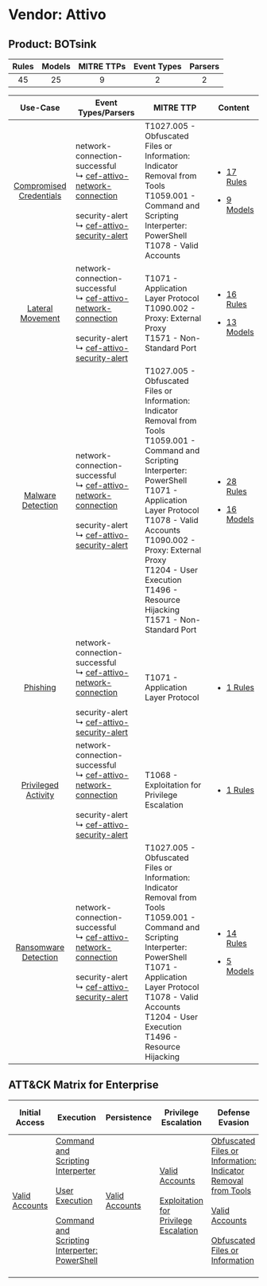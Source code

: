 Vendor: Attivo
==============
Product: BOTsink
----------------
| Rules | Models | MITRE TTPs | Event Types | Parsers |
|:-----:|:------:|:----------:|:-----------:|:-------:|
|  45   |   25   |     9      |      2      |    2    |

|                                  Use-Case                                  | Event Types/Parsers                                                                                                                                                                                                                           | MITRE TTP                                                                                                                                                                                                                                                                                                                            | Content                                                                                                            |
|:--------------------------------------------------------------------------:| --------------------------------------------------------------------------------------------------------------------------------------------------------------------------------------------------------------------------------------------- | ------------------------------------------------------------------------------------------------------------------------------------------------------------------------------------------------------------------------------------------------------------------------------------------------------------------------------------ | ------------------------------------------------------------------------------------------------------------------ |
| [Compromised Credentials](../../../UseCases/uc_compromised_credentials.md) |  network-connection-successful<br> ↳ [cef-attivo-network-connection](Parsers/parserContent_cef-attivo-network-connection.md)<br><br> security-alert<br> ↳ [cef-attivo-security-alert](Parsers/parserContent_cef-attivo-security-alert.md)<br> | T1027.005 - Obfuscated Files or Information: Indicator Removal from Tools<br>T1059.001 - Command and Scripting Interperter: PowerShell<br>T1078 - Valid Accounts<br>                                                                                                                                                                 | [<ul><li>17 Rules</li></ul><ul><li>9 Models</li></ul>](Rules_Models/r_m_attivo_botsink_Compromised_Credentials.md) |
|        [Lateral Movement](../../../UseCases/uc_lateral_movement.md)        |  network-connection-successful<br> ↳ [cef-attivo-network-connection](Parsers/parserContent_cef-attivo-network-connection.md)<br><br> security-alert<br> ↳ [cef-attivo-security-alert](Parsers/parserContent_cef-attivo-security-alert.md)<br> | T1071 - Application Layer Protocol<br>T1090.002 - Proxy: External Proxy<br>T1571 - Non-Standard Port<br>                                                                                                                                                                                                                             | [<ul><li>16 Rules</li></ul><ul><li>13 Models</li></ul>](Rules_Models/r_m_attivo_botsink_Lateral_Movement.md)       |
|       [Malware Detection](../../../UseCases/uc_malware_detection.md)       |  network-connection-successful<br> ↳ [cef-attivo-network-connection](Parsers/parserContent_cef-attivo-network-connection.md)<br><br> security-alert<br> ↳ [cef-attivo-security-alert](Parsers/parserContent_cef-attivo-security-alert.md)<br> | T1027.005 - Obfuscated Files or Information: Indicator Removal from Tools<br>T1059.001 - Command and Scripting Interperter: PowerShell<br>T1071 - Application Layer Protocol<br>T1078 - Valid Accounts<br>T1090.002 - Proxy: External Proxy<br>T1204 - User Execution<br>T1496 - Resource Hijacking<br>T1571 - Non-Standard Port<br> | [<ul><li>28 Rules</li></ul><ul><li>16 Models</li></ul>](Rules_Models/r_m_attivo_botsink_Malware_Detection.md)      |
|                [Phishing](../../../UseCases/uc_phishing.md)                |  network-connection-successful<br> ↳ [cef-attivo-network-connection](Parsers/parserContent_cef-attivo-network-connection.md)<br><br> security-alert<br> ↳ [cef-attivo-security-alert](Parsers/parserContent_cef-attivo-security-alert.md)<br> | T1071 - Application Layer Protocol<br>                                                                                                                                                                                                                                                                                               | [<ul><li>1 Rules</li></ul>](Rules_Models/r_m_attivo_botsink_Phishing.md)                                           |
|     [Privileged Activity](../../../UseCases/uc_privileged_activity.md)     |  network-connection-successful<br> ↳ [cef-attivo-network-connection](Parsers/parserContent_cef-attivo-network-connection.md)<br><br> security-alert<br> ↳ [cef-attivo-security-alert](Parsers/parserContent_cef-attivo-security-alert.md)<br> | T1068 - Exploitation for Privilege Escalation<br>                                                                                                                                                                                                                                                                                    | [<ul><li>1 Rules</li></ul>](Rules_Models/r_m_attivo_botsink_Privileged_Activity.md)                                |
|    [Ransomware Detection](../../../UseCases/uc_ransomware_detection.md)    |  network-connection-successful<br> ↳ [cef-attivo-network-connection](Parsers/parserContent_cef-attivo-network-connection.md)<br><br> security-alert<br> ↳ [cef-attivo-security-alert](Parsers/parserContent_cef-attivo-security-alert.md)<br> | T1027.005 - Obfuscated Files or Information: Indicator Removal from Tools<br>T1059.001 - Command and Scripting Interperter: PowerShell<br>T1071 - Application Layer Protocol<br>T1078 - Valid Accounts<br>T1204 - User Execution<br>T1496 - Resource Hijacking<br>                                                                   | [<ul><li>14 Rules</li></ul><ul><li>5 Models</li></ul>](Rules_Models/r_m_attivo_botsink_Ransomware_Detection.md)    |

ATT&CK Matrix for Enterprise
----------------------------
| Initial Access                                                      | Execution                                                                                                                                                                                                                                                       | Persistence                                                         | Privilege Escalation                                                                                                                                          | Defense Evasion                                                                                                                                                                                                                                                               | Credential Access | Discovery | Lateral Movement | Collection | Command and Control                                                                                                                                                                                                                                                                           | Exfiltration | Impact                                                                  |
| ------------------------------------------------------------------- | --------------------------------------------------------------------------------------------------------------------------------------------------------------------------------------------------------------------------------------------------------------- | ------------------------------------------------------------------- | ------------------------------------------------------------------------------------------------------------------------------------------------------------- | ----------------------------------------------------------------------------------------------------------------------------------------------------------------------------------------------------------------------------------------------------------------------------- | ----------------- | --------- | ---------------- | ---------- | --------------------------------------------------------------------------------------------------------------------------------------------------------------------------------------------------------------------------------------------------------------------------------------------- | ------------ | ----------------------------------------------------------------------- |
| [Valid Accounts](https://attack.mitre.org/techniques/T1078)<br><br> | [Command and Scripting Interperter](https://attack.mitre.org/techniques/T1059)<br><br>[User Execution](https://attack.mitre.org/techniques/T1204)<br><br>[Command and Scripting Interperter: PowerShell](https://attack.mitre.org/techniques/T1059/001)<br><br> | [Valid Accounts](https://attack.mitre.org/techniques/T1078)<br><br> | [Valid Accounts](https://attack.mitre.org/techniques/T1078)<br><br>[Exploitation for Privilege Escalation](https://attack.mitre.org/techniques/T1068)<br><br> | [Obfuscated Files or Information: Indicator Removal from Tools](https://attack.mitre.org/techniques/T1027/005)<br><br>[Valid Accounts](https://attack.mitre.org/techniques/T1078)<br><br>[Obfuscated Files or Information](https://attack.mitre.org/techniques/T1027)<br><br> |                   |           |                  |            | [Non-Standard Port](https://attack.mitre.org/techniques/T1571)<br><br>[Proxy: External Proxy](https://attack.mitre.org/techniques/T1090/002)<br><br>[Application Layer Protocol](https://attack.mitre.org/techniques/T1071)<br><br>[Proxy](https://attack.mitre.org/techniques/T1090)<br><br> |              | [Resource Hijacking](https://attack.mitre.org/techniques/T1496)<br><br> |